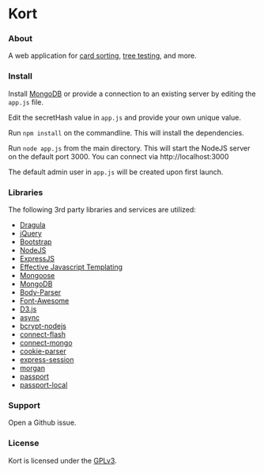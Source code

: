 Kort
===========

### About

A web application for
[card sorting](https://en.wikipedia.org/wiki/Card_sorting),
[tree testing](https://en.wikipedia.org/wiki/Tree_testing),
and more.


### Install

Install [MongoDB](https://www.mongodb.com/) or provide a connection to an existing server
by editing the `app.js` file.

Edit the secretHash value in `app.js` and provide your own unique value.

Run `npm install` on the commandline.  This will install the dependencies.

Run `node app.js` from the main directory.  This will start the NodeJS server
on the default port 3000.  You can connect via http://localhost:3000

The default admin user in `app.js` will be created upon first launch.


### Libraries

The following 3rd party libraries and services are utilized:

* [Dragula](https://github.com/bevacqua/dragula)
* [jQuery](https://jquery.com/)
* [Bootstrap](http://getbootstrap.com/)
* [NodeJS](https://nodejs.org/)
* [ExpressJS](https://expressjs.com/)
* [Effective Javascript Templating](http://ejs.co/)
* [Mongoose](http://mongoosejs.com/)
* [MongoDB](https://www.mongodb.com/)
* [Body-Parser](https://github.com/expressjs/body-parser)
* [Font-Awesome](http://fontawesome.io/)
* [D3.js](https://d3js.org/)
* [async](https://caolan.github.io/async/)
* [bcrypt-nodejs](https://www.npmjs.com/package/bcrypt-nodejs)
* [connect-flash](https://www.npmjs.com/package/connect-flash)
* [connect-mongo](https://www.npmjs.com/package/connect-mongo)
* [cookie-parser](https://www.npmjs.com/package/cookie-parser)
* [express-session](https://www.npmjs.com/package/express-session)
* [morgan](https://www.npmjs.com/package/morgan)
* [passport](https://github.com/jaredhanson/passport)
* [passport-local](https://github.com/jaredhanson/passport-local)



### Support

Open a Github issue.

### License

Kort is licensed under the [GPLv3](https://www.gnu.org/licenses/gpl-3.0.en.html).
